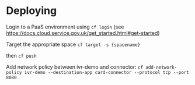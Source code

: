 # Deploying

Login to a PaaS environment using `cf login` (see https://docs.cloud.service.gov.uk/get_started.html#get-started)

Target the appropriate space `cf target -s {spacename}`

then
`cf push`

Add network policy between ivr-demo and connector:
`cf add-network-policy ivr-demo --destination-app card-connector --protocol tcp --port 8080`
